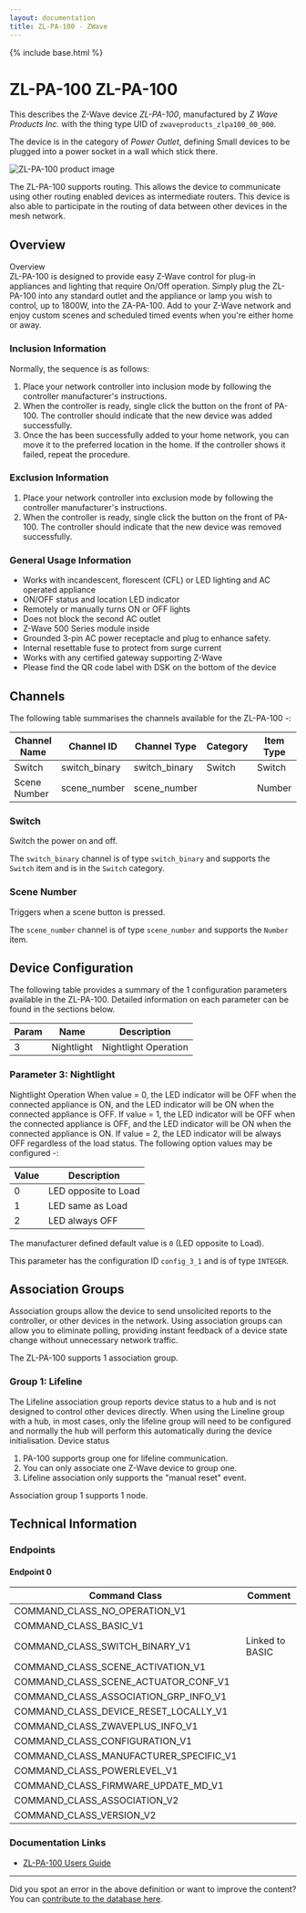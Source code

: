 ```yaml
---
layout: documentation
title: ZL-PA-100 - ZWave
---
```


{% include base.html %}

# ZL-PA-100 ZL-PA-100
This describes the Z-Wave device *ZL-PA-100*, manufactured by *Z Wave Products Inc.* with the thing type UID of ```zwaveproducts_zlpa100_00_000```.

The device is in the category of *Power Outlet*, defining Small devices to be plugged into a power socket in a wall which stick there.

![ZL-PA-100 product image](https://www.cd-jackson.com/zwave_device_uploads/961/961_default.jpg)


The ZL-PA-100 supports routing. This allows the device to communicate using other routing enabled devices as intermediate routers.  This device is also able to participate in the routing of data between other devices in the mesh network.

## Overview

Overview  
ZL-PA-100 is designed to provide easy Z-Wave control for plug-in appliances and lighting that require On/Off operation. Simply plug the ZL-PA-100 into any standard outlet and the appliance or lamp you wish to control, up to 1800W, into the ZA-PA-100. Add to your Z-Wave network and enjoy custom scenes and scheduled timed events when you're either home or away.

### Inclusion Information

Normally, the sequence is as follows:

  1. Place your network controller into inclusion mode by following the controller manufacturer's instructions.
  2. When the controller is ready, single click the button on the front of PA-100. The controller should indicate that the new device was added successfully.
  3. Once the has been successfully added to your home network, you can move it to the preferred location in the home. If the controller shows it failed, repeat the procedure.

### Exclusion Information

  1. Place your network controller into exclusion mode by following the controller manufacturer's instructions.
  2. When the controller is ready, single click the button on the front of PA-100. The controller should indicate that the new device was removed successfully.

### General Usage Information

  * Works with incandescent, florescent (CFL) or LED lighting and AC operated appliance
  * ON/OFF status and location LED indicator
  * Remotely or manually turns ON or OFF lights
  * Does not block the second AC outlet
  * Z-Wave 500 Series module inside
  * Grounded 3-pin AC power receptacle and plug to enhance safety.
  * Internal resettable fuse to protect from surge current
  * Works with any certified gateway supporting Z-Wave
  * Please find the QR code label with DSK on the bottom of the device

## Channels

The following table summarises the channels available for the ZL-PA-100 -:

| Channel Name | Channel ID | Channel Type | Category | Item Type |
|--------------|------------|--------------|----------|-----------|
| Switch | switch_binary | switch_binary | Switch | Switch | 
| Scene Number | scene_number | scene_number |  | Number | 

### Switch
Switch the power on and off.

The ```switch_binary``` channel is of type ```switch_binary``` and supports the ```Switch``` item and is in the ```Switch``` category.

### Scene Number
Triggers when a scene button is pressed.

The ```scene_number``` channel is of type ```scene_number``` and supports the ```Number``` item.



## Device Configuration

The following table provides a summary of the 1 configuration parameters available in the ZL-PA-100.
Detailed information on each parameter can be found in the sections below.

| Param | Name  | Description |
|-------|-------|-------------|
| 3 | Nightlight | Nightlight Operation |

### Parameter 3: Nightlight

Nightlight Operation
When value = 0, the LED indicator will be OFF when the connected appliance is ON, and the LED indicator will be ON when the connected appliance is OFF. If value = 1, the LED indicator will be OFF when the connected appliance is OFF, and the LED indicator will be ON when the connected appliance is ON. If value = 2, the LED indicator will be always OFF regardless of the load status.
The following option values may be configured -:

| Value  | Description |
|--------|-------------|
| 0 | LED opposite to Load |
| 1 | LED same as Load |
| 2 | LED always OFF |

The manufacturer defined default value is ```0``` (LED opposite to Load).

This parameter has the configuration ID ```config_3_1``` and is of type ```INTEGER```.


## Association Groups

Association groups allow the device to send unsolicited reports to the controller, or other devices in the network. Using association groups can allow you to eliminate polling, providing instant feedback of a device state change without unnecessary network traffic.

The ZL-PA-100 supports 1 association group.

### Group 1: Lifeline

The Lifeline association group reports device status to a hub and is not designed to control other devices directly. When using the Lineline group with a hub, in most cases, only the lifeline group will need to be configured and normally the hub will perform this automatically during the device initialisation.
Device status
  1. PA-100 supports group one for lifeline communication.
  2. You can only associate one Z-Wave device to group one.
  3. Lifeline association only supports the "manual reset" event.

Association group 1 supports 1 node.

## Technical Information

### Endpoints

#### Endpoint 0

| Command Class | Comment |
|---------------|---------|
| COMMAND_CLASS_NO_OPERATION_V1| |
| COMMAND_CLASS_BASIC_V1| |
| COMMAND_CLASS_SWITCH_BINARY_V1| Linked to BASIC|
| COMMAND_CLASS_SCENE_ACTIVATION_V1| |
| COMMAND_CLASS_SCENE_ACTUATOR_CONF_V1| |
| COMMAND_CLASS_ASSOCIATION_GRP_INFO_V1| |
| COMMAND_CLASS_DEVICE_RESET_LOCALLY_V1| |
| COMMAND_CLASS_ZWAVEPLUS_INFO_V1| |
| COMMAND_CLASS_CONFIGURATION_V1| |
| COMMAND_CLASS_MANUFACTURER_SPECIFIC_V1| |
| COMMAND_CLASS_POWERLEVEL_V1| |
| COMMAND_CLASS_FIRMWARE_UPDATE_MD_V1| |
| COMMAND_CLASS_ASSOCIATION_V2| |
| COMMAND_CLASS_VERSION_V2| |

### Documentation Links

* [ZL-PA-100 Users Guide](https://www.cd-jackson.com/zwave_device_uploads/961/ZL-PA-100-Users-Guide.pdf)

---

Did you spot an error in the above definition or want to improve the content?
You can [contribute to the database here](http://www.cd-jackson.com/index.php/zwave/zwave-device-database/zwave-device-list/devicesummary/961).
